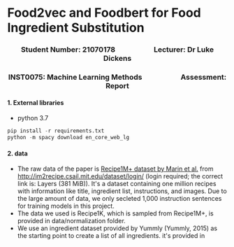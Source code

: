 # Food2vec and Foodbert for Food Ingredient Substitution
### <center> Student Number: 21070178 &ensp; &ensp; &ensp; &ensp; &ensp; &ensp; &ensp; Lecturer: Dr Luke Dickens</center>  
### <center> INST0075: Machine Learning Methods &ensp; &ensp; &ensp; &ensp; &ensp; &ensp; &ensp; Assessment: Report </center>
#### 1. External libraries
- python 3.7
```python
pip install -r requirements.txt
python -m spacy download en_core_web_lg
```
#### 2. data
- The raw data of the paper is [Recipe1M+ dataset by Marin et al.](http://pic2recipe.csail.mit.edu) from http://im2recipe.csail.mit.edu/dataset/login/ (login required; the correct link is: Layers (381 MiB)). It's a dataset containing one million recipes with information like title, ingredient list, instructions, and images. Due to the large amount of data, we only secleted 1,000 instruction sentences for training models in this project. 
- The data we used is Recipe1K, which is sampled from Recipe1M+, is provided in data/normalization folder.
- We  use an ingredient dataset provided by Yummly (Yummly, 2015) as the starting point to create a list of all ingredients. it's provided in
